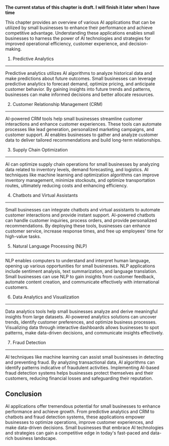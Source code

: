 **The current status of this chapter is draft. I will finish it later when I have time**

This chapter provides an overview of various AI applications that can be utilized by small businesses to enhance their performance and achieve competitive advantage. Understanding these applications enables small businesses to harness the power of AI technologies and strategies for improved operational efficiency, customer experience, and decision-making.

1. Predictive Analytics
-----------------------

Predictive analytics utilizes AI algorithms to analyze historical data and make predictions about future outcomes. Small businesses can leverage predictive analytics to forecast demand, optimize pricing, and anticipate customer behavior. By gaining insights into future trends and patterns, businesses can make informed decisions and better allocate resources.

2. Customer Relationship Management (CRM)
-----------------------------------------

AI-powered CRM tools help small businesses streamline customer interactions and enhance customer experiences. These tools can automate processes like lead generation, personalized marketing campaigns, and customer support. AI enables businesses to gather and analyze customer data to deliver tailored recommendations and build long-term relationships.

3. Supply Chain Optimization
----------------------------

AI can optimize supply chain operations for small businesses by analyzing data related to inventory levels, demand forecasting, and logistics. AI techniques like machine learning and optimization algorithms can improve inventory management, minimize stockouts, and optimize transportation routes, ultimately reducing costs and enhancing efficiency.

4. Chatbots and Virtual Assistants
----------------------------------

Small businesses can integrate chatbots and virtual assistants to automate customer interactions and provide instant support. AI-powered chatbots can handle customer inquiries, process orders, and provide personalized recommendations. By deploying these tools, businesses can enhance customer service, increase response times, and free up employees' time for high-value tasks.

5. Natural Language Processing (NLP)
------------------------------------

NLP enables computers to understand and interpret human language, opening up various opportunities for small businesses. NLP applications include sentiment analysis, text summarization, and language translation. Small businesses can use NLP to gain insights from customer feedback, automate content creation, and communicate effectively with international customers.

6. Data Analytics and Visualization
-----------------------------------

Data analytics tools help small businesses analyze and derive meaningful insights from large datasets. AI-powered analytics solutions can uncover trends, identify customer preferences, and optimize business processes. Visualizing data through interactive dashboards allows businesses to spot patterns, make data-driven decisions, and communicate insights effectively.

7. Fraud Detection
------------------

AI techniques like machine learning can assist small businesses in detecting and preventing fraud. By analyzing transactional data, AI algorithms can identify patterns indicative of fraudulent activities. Implementing AI-based fraud detection systems helps businesses protect themselves and their customers, reducing financial losses and safeguarding their reputation.

Conclusion
----------

AI applications offer tremendous potential for small businesses to enhance performance and achieve growth. From predictive analytics and CRM to chatbots and fraud detection systems, these applications empower businesses to optimize operations, improve customer experiences, and make data-driven decisions. Small businesses that embrace AI technologies and strategies can gain a competitive edge in today's fast-paced and data-rich business landscape.
